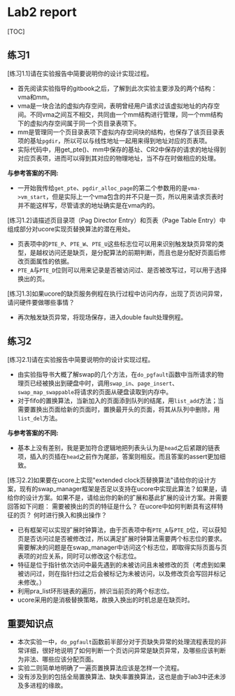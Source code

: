 # Lab2 report #

[TOC]

## 练习1 ##

[练习1.1]请在实验报告中简要说明你的设计实现过程。

- 首先阅读实验指导的gitbook之后，了解到此次实验主要涉及的两个结构：vma和mm。
- vma是一块合法的虚拟内存空间，表明曾经用户请求过该虚拟地址的内存空间。不同vma之间互不相交，共同由一个mm结构进行管理，同一个mm结构下的虚拟内存空间属于同一个页目录表项下。
- mm是管理同一个页目录表项下虚拟内存空间块的结构，也保存了该页目录表项的基址`pgdir`，所以可以与线性地址一起用来得到地址对应的页表项。
- 实际代码中，用get_pte()、mm中保存的基址、CR2中保存的请求的地址得到对应页表项，进而可以得到其对应的物理地址，当不存在时做相应的处理。

**与参考答案的不同:**

- 一开始我传给`get_pte`、`pgdir_alloc_page`的第二个参数用的是`vma->vm_start`，但是实际上一个vma包含的并不只是一页，所以用来请求页表时并不能这样写，尽管请求的地址确实是在vma内的。

[练习1.2]请描述页目录项（Pag Director Entry）和页表（Page Table Entry）中组成部分对ucore实现页替换算法的潜在用处。

- 页表项中的`PTE_P`、`PTE_W`、`PTE_U`这些标志位可以用来识别触发缺页异常的类型，是越权访问还是缺页，是分配算法的前期判断，而且也是分配好页面后修改页面属性的依据。
- `PTE_A`与`PTE_D`位则可以用来记录是否被访问过、是否被改写过，可以用于选择换出的页。

[练习1.3]如果ucore的缺页服务例程在执行过程中访问内存，出现了页访问异常，请问硬件要做哪些事情？

- 再次触发缺页异常，将现场保存，进入double fault处理例程。

## 练习2 ##

[练习2.1]请在实验报告中简要说明你的设计实现过程。

- 由实验指导书大概了解swap的几个方法，在`do_pgfault`函数中当所请求的物理页已经被换出到硬盘中时，调用`swap_in`、`page_insert`、`swap_map_swappable`将请求的页面从硬盘读取到内存中。
- 对于fifo的置换算法，当新加入的页面添到队列的结尾，用`list_add`方法；当需要置换出页面给新的页面时，置换最开头的页面，将其从队列中删除，用`list_del`方法。

**与参考答案的不同:**

- 基本上没有差别，我是更加符合逻辑地把列表头认为是`head`之后紧跟的链表项，插入的页插在`head`之前作为尾部，答案则相反。而且答案的assert更加细致。

[练习2.2]如果要在ucore上实现"extended clock页替换算法"请给你的设计方案，现有的swap_manager框架是否足以支持在ucore中实现此算法？如果是，请给你的设计方案。如果不是，请给出你的新的扩展和基此扩展的设计方案。并需要回答如下问题：
    需要被换出的页的特征是什么？
    在ucore中如何判断具有这样特征的页？
    何时进行换入和换出操作？

- 已有框架可以实现扩展时钟算法，由于页表项中有`PTE_A`与`PTE_D`位，可以获知页是否访问过是否被修改过，所以满足扩展时钟算法需要两个标志位的要求。需要解决的问题是在swap_manager中访问这个标志位，即取得实际页面与页表项的对应关系，同时可以修改这个标志位。
- 特征是位于指针依次访问中最先遇到的未被访问且未被修改的页（考虑到如果被访问过，则在指针扫过之后会被标记为未被访问，以及修改页会写回并标记未修改。）
- 利用pra_list环形链表的遍历，辨识当前页的两个标志位。
- ucore采用的是消极替换策略，故换入换出的时机总是在缺页时。

## 重要知识点 ##

- 本次实验一中，`do_pgfault`函数前半部分对于页缺失异常的处理流程表现的非常详细，很好地说明了如何判断一个页访问异常是缺页异常，及哪些应该判断为非法、哪些应该分配页面。
- 实验二则简单地明确了一遍页置换算法应该是怎样一个流程。
- 没有涉及到的包括全局置换算法、缺失率置换算法，这也是由于lab3中还未涉及多进程的缘故。
